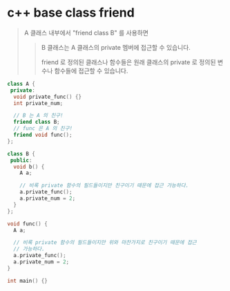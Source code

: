# c++ base class friend

> A 클래스 내부에서 "friend class B" 를 사용하면
>
> > B 클래스는 A 클래스의 private 멤버에 접근할 수 있습니다.
> >
> > friend 로 정의된 클래스나 함수들은 원래 클래스의 private 로 정의된 변수나 함수들에 접근할 수 있습니다.

```cpp
class A {
 private:
  void private_func() {}
  int private_num;

  // B 는 A 의 친구!
  friend class B;
  // func 은 A 의 친구!
  friend void func();
};

class B {
 public:
  void b() {
    A a;

    // 비록 private 함수의 필드들이지만 친구이기 때문에 접근 가능하다.
    a.private_func();
    a.private_num = 2;
  }
};

void func() {
  A a;

  // 비록 private 함수의 필드들이지만 위와 마찬가지로 친구이기 때문에 접근
  // 가능하다.
  a.private_func();
  a.private_num = 2;
}

int main() {}
```
